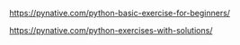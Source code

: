 https://pynative.com/python-basic-exercise-for-beginners/

https://pynative.com/python-exercises-with-solutions/